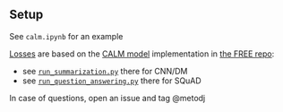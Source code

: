## Setup

See `calm.ipynb` for an example 


[Losses](https://drive.google.com/drive/folders/11sqPu6TZDSCoIdzBWQwzwzhPEedkYfWW?usp=share_link) are based on the [CALM model](https://proceedings.neurips.cc/paper_files/paper/2022/file/6fac9e316a4ae75ea244ddcef1982c71-Paper-Conference.pdf) implementation in [the FREE repo](https://github.com/raymin0223/fast_robust_early_exit):
- see [`run_summarization.py`](https://github.com/raymin0223/fast_robust_early_exit/blob/main/run_summarization.py) there for CNN/DM 
- see [`run_question_answering.py`](https://github.com/raymin0223/fast_robust_early_exit/blob/main/run_question_answering.py) there for SQuAD 


In case of questions, open an issue and tag @metodj 
